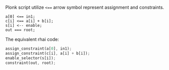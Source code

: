 
Plonk script utilize `<==` arrow symbol represent assignment and constraints.

```plonkscript
a[0] <== in1;
c[i] <== a[i] + b[i];
s[i] <-- enable;
out === root;
```

The equivalent rhai code: 

```rust
assign_constraint(a[0], in1);
assign_constraint(c[i], a[i] + b[i]);
enable_selector(s[i]);
constraint(out, root);
```
